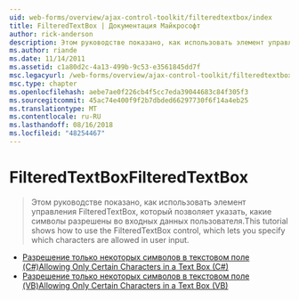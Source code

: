 ```yaml
---
uid: web-forms/overview/ajax-control-toolkit/filteredtextbox/index
title: FilteredTextBox | Документация Майкрософт
author: rick-anderson
description: Этом руководстве показано, как использовать элемент управления FilteredTextBox, который позволяет указать, какие символы разрешены во входных данных пользователя.
ms.author: riande
ms.date: 11/14/2011
ms.assetid: c1a80d2c-4a13-499b-9c53-e3561845dd7f
msc.legacyurl: /web-forms/overview/ajax-control-toolkit/filteredtextbox
msc.type: chapter
ms.openlocfilehash: aebe7ae0f226cb4f5cc7eda39044683c84f305f3
ms.sourcegitcommit: 45ac74e400f9f2b7dbded66297730f6f14a4eb25
ms.translationtype: MT
ms.contentlocale: ru-RU
ms.lasthandoff: 08/16/2018
ms.locfileid: "48254467"
---
```

<a name="filteredtextbox"></a><span data-ttu-id="67850-103">FilteredTextBox</span><span class="sxs-lookup"><span data-stu-id="67850-103">FilteredTextBox</span></span>
====================
> <span data-ttu-id="67850-104">Этом руководстве показано, как использовать элемент управления FilteredTextBox, который позволяет указать, какие символы разрешены во входных данных пользователя.</span><span class="sxs-lookup"><span data-stu-id="67850-104">This tutorial shows how to use the FilteredTextBox control, which lets you specify which characters are allowed in user input.</span></span>


- [<span data-ttu-id="67850-105">Разрешение только некоторых символов в текстовом поле (C#)</span><span class="sxs-lookup"><span data-stu-id="67850-105">Allowing Only Certain Characters in a Text Box (C#)</span></span>](allowing-only-certain-characters-in-a-text-box-cs.md)
- [<span data-ttu-id="67850-106">Разрешение только некоторых символов в текстовом поле (VB)</span><span class="sxs-lookup"><span data-stu-id="67850-106">Allowing Only Certain Characters in a Text Box (VB)</span></span>](allowing-only-certain-characters-in-a-text-box-vb.md)
